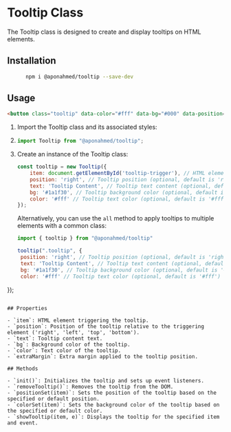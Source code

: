 # Tooltip Class

The Tooltip class is designed to create and display tooltips on HTML elements.

## Installation

```bash
      npm i @aponahmed/tooltip --save-dev
```

## Usage

```html 
<button class="tooltip" data-color="#fff" data-bg="#000" data-position="top" title="Top Tooltip">Hover me</button>

```

1. Import the Tooltip class and its associated styles:
2. 
   ```javascript
   import Tooltip from "@aponahmed/tooltip";

   ```

3. Create an instance of the Tooltip class:

   ```javascript
   const tooltip = new Tooltip({
       item: document.getElementById('tooltip-trigger'), // HTML element triggering the tooltip
       position: 'right', // Tooltip position (optional, default is 'right')
       text: 'Tooltip Content', // Tooltip text content (optional, default is false)
       bg: '#1a1f30', // Tooltip background color (optional, default is '#1a1f30')
       color: '#fff' // Tooltip text color (optional, default is '#fff')
   });
   ```

   Alternatively, you can use the `all` method to apply tooltips to multiple elements with a common class:

   ```javascript
   import { tooltip } from "@aponahmed/tooltip"
   
   tooltip(".tooltip", {
    position: 'right', // Tooltip position (optional, default is 'right')
    text: 'Tooltip Content', // Tooltip text content (optional, default is 'Tooltip Content')
    bg: '#1a1f30', // Tooltip background color (optional, default is '#1a1f30')
    color: '#fff' // Tooltip text color (optional, default is '#fff')
});
   ```

## Properties

- `item`: HTML element triggering the tooltip.
- `position`: Position of the tooltip relative to the triggering element ('right', 'left', 'top', 'bottom').
- `text`: Tooltip content text.
- `bg`: Background color of the tooltip.
- `color`: Text color of the tooltip.
- `extraMargin`: Extra margin applied to the tooltip position.

## Methods

- `init()`: Initializes the tooltip and sets up event listeners.
- `removeTooltip()`: Removes the tooltip from the DOM.
- `positionSet(item)`: Sets the position of the tooltip based on the specified or default position.
- `colorSet(item)`: Sets the background color of the tooltip based on the specified or default color.
- `showTooltip(item, e)`: Displays the tooltip for the specified item and event.
